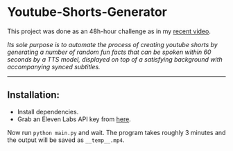 # Youtube-Shorts-Generator
This project was done as an 48h-hour challenge as in my [recent video](https://youtu.be/ZmSb3LZDdf0](https://www.youtube.com/watch?v=HWuVNHEnr1A)https://www.youtube.com/watch?v=HWuVNHEnr1A).

*Its sole purpose is to automate the process of creating youtube shorts by generating a number of random fun facts that can be spoken within 60 seconds by a TTS model, displayed on top of a satisfying background with accompanying synced subtitles.*

---

## Installation:
- Install dependencies.
- Grab an Eleven Labs API key from [here](https://elevenlabs.io/api).
  
Now run `python main.py` and wait. The program takes roughly 3 minutes and the output will be saved as `__temp__.mp4`.
